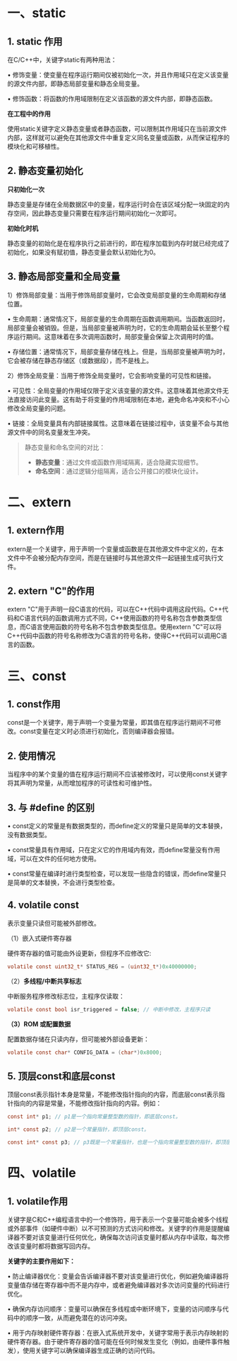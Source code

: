 # 一、static

## 1. static 作用

在C/C++中，关键字static有两种用法：

• 修饰变量：使变量在程序运行期间仅被初始化一次，并且作用域只在定义该变量的源文件内部，即静态局部变量和静态全局变量。

• 修饰函数：将函数的作用域限制在定义该函数的源文件内部，即静态函数。

**在工程中的作用**

使用static关键字定义静态变量或者静态函数，可以限制其作用域只在当前源文件内部，这样就可以避免在其他源文件中重复定义同名变量或函数，从而保证程序的模块化和可移植性。



## 2. 静态变量初始化

**只初始化一次**

静态变量是存储在全局数据区中的变量，程序运行时会在该区域分配一块固定的内存空间，因此静态变量只需要在程序运行期间初始化一次即可。

**初始化时机**

静态变量的初始化是在程序执行之前进行的，即在程序加载到内存时就已经完成了初始化，如果没有赋初值，静态变量会默认初始化为0。



## 3. 静态局部变量和全局变量

1）修饰局部变量：当用于修饰局部变量时，它会改变局部变量的生命周期和存储位置。

• 生命周期：通常情况下，局部变量的生命周期在函数调用期间。当函数返回时，局部变量会被销毁。但是，当局部变量被声明为时，它的生命周期会延长至整个程序运行期间。这意味着在多次调用函数时，局部变量会保留上次调用时的值。

• 存储位置：通常情况下，局部变量存储在栈上。但是，当局部变量被声明为时，它会被存储在静态存储区（或数据段），而不是栈上。

2）修饰全局变量：当用于修饰全局变量时，它会影响变量的可见性和链接。

• 可见性：全局变量的作用域仅限于定义该变量的源文件。这意味着其他源文件无法直接访问此变量。这有助于将变量的作用域限制在本地，避免命名冲突和不小心修改全局变量的问题。

• 链接：全局变量具有内部链接属性。这意味着在链接过程中，该变量不会与其他源文件中的同名变量发生冲突。



>静态变量和命名空间的对比：
>
>- **静态变量**：通过文件或函数作用域隔离，适合隐藏实现细节。
>- **命名空间**：通过逻辑分组隔离，适合公开接口的模块化设计。



# 二、extern

## 1. extern作用

extern是一个关键字，用于声明一个变量或函数是在其他源文件中定义的，在本文件中不会被分配内存空间，而是在链接时与其他源文件一起链接生成可执行文件。



## 2. extern "C"的作用

extern "C"用于声明一段C语言的代码，可以在C++代码中调用这段代码。C++代码和C语言代码的函数调用方式不同，C++使用函数的符号名称包含参数类型信息，而C语言使用函数的符号名称不包含参数类型信息。使用extern "C"可以将C++代码中函数的符号名称修改为C语言的符号名称，使得C++代码可以调用C语言的函数。



# 三、const

## 1. const作用

const是一个关键字，用于声明一个变量为常量，即其值在程序运行期间不可修改。const变量在定义时必须进行初始化，否则编译器会报错。



## 2. 使用情况

当程序中的某个变量的值在程序运行期间不应该被修改时，可以使用const关键字将其声明为常量，从而增加程序的可读性和可维护性。



## 3. 与 #define 的区别

• const定义的常量是有数据类型的，而define定义的常量只是简单的文本替换，没有数据类型。

• const常量具有作用域，只在定义它的作用域内有效，而define常量没有作用域，可以在文件的任何地方使用。

• const常量在编译时进行类型检查，可以发现一些隐含的错误，而define常量只是简单的文本替换，不会进行类型检查。



## 4. volatile const

表示变量只读但可能被外部修改。

（1）嵌入式硬件寄存器

硬件寄存器的值可能由外设更新，但程序不应修改它:

```c
volatile const uint32_t* STATUS_REG = (uint32_t*)0x40000000;
```

（2）**多线程/中断共享标志**

中断服务程序修改标志位，主程序仅读取：

```c
volatile const bool isr_triggered = false; // 中断中修改，主程序只读
```

**（3）ROM 或配置数据**

配置数据存储在只读内存，但可能被外部设备更新：

```c
volatile const char* CONFIG_DATA = (char*)0x8000;
```



##  5. 顶层const和底层const

顶层const表示指针本身是常量，不能修改指针指向的内容，而底层const表示指针指向的内容是常量，不能修改指针指向的内容。例如：

```c
const int* p1; // p1是一个指向常量整型数的指针，即底层const。

int* const p2; // p2是一个常量指针，即顶层const。

const int* const p3; // p3既是一个常量指针，也是一个指向常量整型数的指针，即顶层const和底层const。
```



# 四、volatile

## 1. volatile作用

关键字是C和C++编程语言中的一个修饰符，用于表示一个变量可能会被多个线程或外部事件（如硬件中断）以不可预测的方式访问和修改。关键字的作用是提醒编译器不要对该变量进行任何优化，确保每次访问该变量时都从内存中读取，每次修改该变量时都将数据写回内存。

**关键字的主要作用如下：**

• 防止编译器优化：变量会告诉编译器不要对该变量进行优化，例如避免编译器将变量值存储在寄存器中而不是内存中，或者避免编译器对多次访问变量的代码进行优化。

• 确保内存访问顺序：变量可以确保在多线程或中断环境下，变量的访问顺序与代码中的顺序一致，从而避免潜在的访问冲突。

• 用于内存映射硬件寄存器：在嵌入式系统开发中，关键字常用于表示内存映射的硬件寄存器。由于硬件寄存器的值可能在任何时候发生变化（例如，由硬件事件触发），使用关键字可以确保编译器生成正确的访问代码。